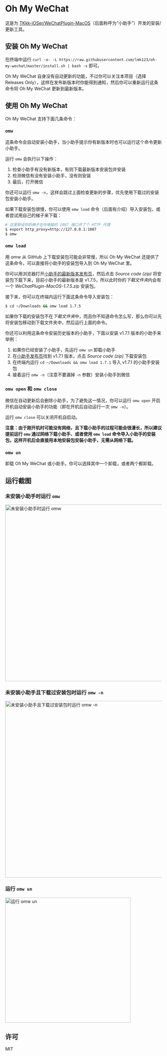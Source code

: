 # Oh My WeChat

这是为 [TKkk-iOSer/WeChatPlugin-MacOS](https://github.com/TKkk-iOSer/WeChatPlugin-MacOS)（后面称呼为“小助手”）开发的安装/更新工具。

## 安装 Oh My WeChat

在终端中运行 `curl -o- -L https://raw.githubusercontent.com/lmk123/oh-my-wechat/master/install.sh | bash -s` 即可。

Oh My WeChat 自身没有自动更新的功能，不过你可以关注本项目（选择 Releases Only），这样在发布新版本时你能得到通知，然后你可以重新运行这条命令将 Oh My WeChat 更新到最新版本。

## 使用 Oh My WeChat

Oh My WeChat 支持下面几条命令：

### `omw`

这条命令会自动安装小助手，当小助手提示你有新版本时也可以运行这个命令更新小助手。

运行 `omw` 会执行以下操作：

1. 检查小助手有没有新版本，有则下载最新版本安装包并安装
2. 检测微信有没有安装小助手，没有则安装
3. 最后，打开微信

你还可以运行 `omw -n`，这样会跳过上面检查更新的步骤，优先使用下载过的安装包安装小助手。

如果下载安装包很慢，你可以使用 `omw load` 命令（后面有介绍）导入安装包，或者尝试用自己的梯子来下载：

```bash
# 这里假设你的梯子在你电脑的 1087 端口开了个 HTTP 代理
$ export http_proxy=http://127.0.0.1:1087
$ omw
```

### `omw load`

用 omw 从 GitHub 上下载安装包可能会非常慢，所以 Oh My WeChat 还提供了这条命令，可以直接将小助手的安装包导入到 Oh My WeChat 里。

你可以用浏览器打开[小助手的最新版本发布页](https://github.com/TKkk-iOSer/WeChatPlugin-MacOS/releases/latest)，然后点击 _Source code (zip)_ 将安装包下载下来，目前小助手的最新版本是 v1.7.5，所以此时你的*下载文件夹*内会有一个 _WeChatPlugin-MacOS-1.7.5.zip_ 安装包。

接下来，你可以在终端内运行下面这条命令导入安装包：

```bash
$ cd ~/Downloads && omw load 1.7.5
```

如果你下载的安装包不在*下载文件夹*中，而且你不知道命令怎么写，那么你可以先将安装包移动到下载文件夹中，然后运行上面的命令。

你还可以利用这条命令安装历史版本的小助手，下面以安装 v1.7.1 版本的小助手来举例：

1. 如果你已经安装了小助手，先运行 `omw un` 卸载小助手
2. 在[小助手发布页](https://github.com/TKkk-iOSer/WeChatPlugin-MacOS/releases)找到 v1.7.1 版本，点击 _Source code (zip)_ 下载安装包
3. 在终端内运行 `cd ~/Downloads && omw load 1.7.1` 导入 v1.7.1 的小助手安装包
4. 接着运行 `omw -n`（注意不要漏掉 `-n` 参数）安装小助手到微信

### `omw open` 和 `omw close`

微信在自动更新后会删除小助手，为了避免这一情况，你可以运行 `omw open` 开启开机自动安装小助手的功能（即在开机后自动运行一次 `omw -n`）。

运行 `omw close` 可以关闭开机自启动。

**注意：由于刚开机时可能没有网络，且下载小助手的过程可能会很漫长，所以建议提前运行 `omw` 通过网络下载小助手、或者使用 `omw load` 命令导入小助手的安装包，这样开机后会直接用本地安装包安装小助手，无需从网络下载。**

### `omw un`

卸载 Oh My WeChat 或小助手。你可以选择其中一个卸载，或者两个都卸载。

## 运行截图

### 未安装小助手时运行 `omw`

<img width="569" alt="未安装小助手时运行 omw" src="https://user-images.githubusercontent.com/5035625/53577905-746c1000-3bb1-11e9-973c-a8ecccffe7f8.png">

### 未安装小助手且下载过安装包时运行 `omw -n`

<img width="569" alt="未安装小助手且下载过安装包时运行 omw -n" src="https://user-images.githubusercontent.com/5035625/53577938-851c8600-3bb1-11e9-88f6-b3869aa827a4.png">

### 运行 `omw un`

<img width="403" alt="运行 omw un" src="https://user-images.githubusercontent.com/5035625/53577962-96659280-3bb1-11e9-80f0-331634e36cda.png">

## 许可

MIT
